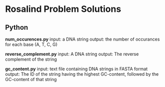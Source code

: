 # Rosalind Problem Solutions
## Python

**num_occurences.py**
input: a DNA string
output: the number of occurances for each base (A, T, C, G)

**reverse_complement.py**
input: A DNA string
output: The reverse complement of the string

**gc_content.py**
input: text file containing DNA strings in FASTA format 
output: The ID of the string having the highest GC-content, followed by the GC-content of that string
